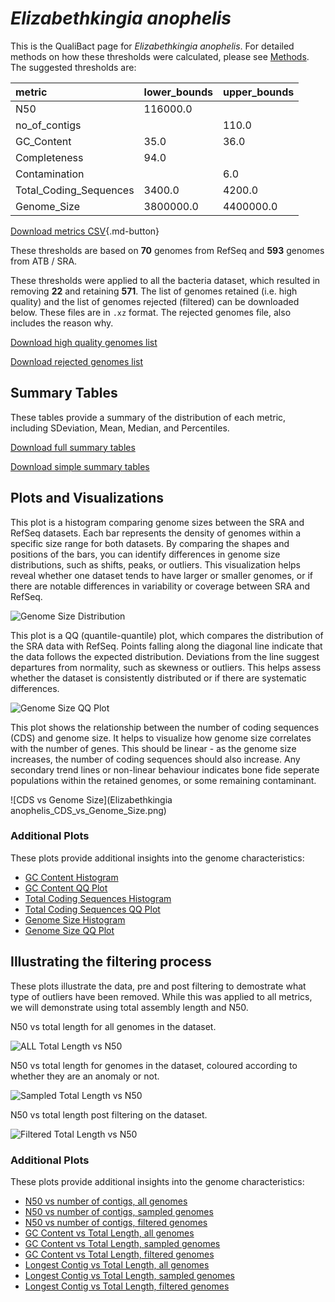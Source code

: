 # *Elizabethkingia anophelis*

This is the QualiBact page for *Elizabethkingia anophelis*. For detailed methods on how these thresholds were calculated, please see [Methods](../../methods.md).
The suggested thresholds are: 

| metric                 | lower_bounds   | upper_bounds   |
|:-----------------------|:---------------|:---------------|
| N50                    | 116000.0       |                |
| no_of_contigs          |                | 110.0          |
| GC_Content             | 35.0           | 36.0           |
| Completeness           | 94.0           |                |
| Contamination          |                | 6.0            |
| Total_Coding_Sequences | 3400.0         | 4200.0         |
| Genome_Size            | 3800000.0      | 4400000.0      |

[Download metrics CSV](Elizabethkingia_anophelis_metrics.csv){.md-button}


These thresholds are based on **70** genomes from RefSeq and **593** genomes from ATB / SRA.

These thresholds were applied to all the bacteria dataset, which resulted in removing **22** and retaining **571**.
The list of genomes retained (i.e. high quality) and the list of genomes rejected (filtered) can be downloaded below. These files are in `.xz` format. The rejected genomes file, also includes the reason why.

[Download high quality genomes list](Elizabethkingia_anophelis_high_quality_genomes.csv.xz)


[Download rejected genomes list](Elizabethkingia_anophelis_filtered_out_genomes.csv.xz)



## Summary Tables
These tables provide a summary of the distribution of each metric, including SDeviation, Mean, Median, and Percentiles.

[Download full summary tables](summary.csv)

[Download simple summary tables](selected_summary.csv)

## Plots and Visualizations

This plot is a histogram comparing genome sizes between the SRA and RefSeq datasets. Each bar represents the density of genomes within a specific size range for both datasets. By comparing the shapes and positions of the bars, you can identify differences in genome size distributions, such as shifts, peaks, or outliers. This visualization helps reveal whether one dataset tends to have larger or smaller genomes, or if there are notable differences in variability or coverage between SRA and RefSeq.

![Genome Size Distribution](Genome_Size_refseq_histogram_kde.png)

This plot is a QQ (quantile-quantile) plot, which compares the distribution of the SRA data with RefSeq. Points falling along the diagonal line indicate that the data follows the expected distribution. Deviations from the line suggest departures from normality, such as skewness or outliers. This helps assess whether the dataset is consistently distributed or if there are systematic differences.

![Genome Size QQ Plot](Genome_Size_refseq_qqplot.png)

This plot shows the relationship between the number of coding sequences (CDS) and genome size. It helps to visualize how genome size correlates with the number of genes. This should be linear - as the genome size increases, the number of coding sequences should also increase. Any secondary trend lines or non-linear behaviour indicates bone fide seperate populations within the retained genomes, or some remaining contaminant. 

![CDS vs Genome Size](Elizabethkingia anophelis_CDS_vs_Genome_Size.png)

### Additional Plots

These plots provide additional insights into the genome characteristics:

- [GC Content Histogram](GC_Content_refseq_histogram_kde.png)
- [GC Content QQ Plot](GC_Content_refseq_qqplot.png)
- [Total Coding Sequences Histogram](Total_Coding_Sequences_refseq_histogram_kde.png)
- [Total Coding Sequences QQ Plot](Total_Coding_Sequences_refseq_qqplot.png)
- [Genome Size Histogram](Genome_Size_refseq_histogram_kde.png)
- [Genome Size QQ Plot](Genome_Size_refseq_qqplot.png)
## Illustrating the filtering process
These plots illustrate the data, pre and post filtering to demostrate what type of outliers have been removed. While this was applied to all metrics, we will demonstrate using total assembly length and N50.

N50 vs total length for all genomes in the dataset.

![ALL Total Length vs N50](Elizabethkingia_anophelis_all_total_length_N50.png)

N50 vs total length for genomes in the dataset, coloured according to whether they are an anomaly or not.

![Sampled Total Length vs N50](Elizabethkingia_anophelis_sample_total_length_N50.png)

N50 vs total length post filtering on the dataset.

![Filtered Total Length vs N50](Elizabethkingia_anophelis_filt_total_length_N50.png)

### Additional Plots

These plots provide additional insights into the genome characteristics:

- [N50 vs number of contigs, all genomes](Elizabethkingia_anophelis_all_N50_number.png)
- [N50 vs number of contigs, sampled genomes](Elizabethkingia_anophelis_sample_N50_number.png)
- [N50 vs number of contigs, filtered genomes](Elizabethkingia_anophelis_filt_N50_number.png)
- [GC Content vs Total Length, all genomes](Elizabethkingia_anophelis_all_total_length_GC_Content.png)
- [GC Content vs Total Length, sampled genomes](Elizabethkingia_anophelis_sample_total_length_GC_Content.png)
- [GC Content vs Total Length, filtered genomes](Elizabethkingia_anophelis_filt_total_length_GC_Content.png)
- [Longest Contig vs Total Length, all genomes](Elizabethkingia_anophelis_all_total_length_longest.png)
- [Longest Contig vs Total Length, sampled genomes](Elizabethkingia_anophelis_sample_total_length_longest.png)
- [Longest Contig vs Total Length, filtered genomes](Elizabethkingia_anophelis_filt_total_length_longest.png)
